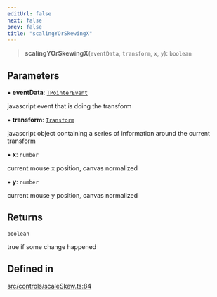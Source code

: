 ```yaml
---
editUrl: false
next: false
prev: false
title: "scalingYOrSkewingX"
---
```


> **scalingYOrSkewingX**(`eventData`, `transform`, `x`, `y`): `boolean`

## Parameters

• **eventData**: [`TPointerEvent`](/api/type-aliases/tpointerevent/)

javascript event that is doing the transform

• **transform**: [`Transform`](/api/type-aliases/transform/)

javascript object containing a series of information around the current transform

• **x**: `number`

current mouse x position, canvas normalized

• **y**: `number`

current mouse y position, canvas normalized

## Returns

`boolean`

true if some change happened

## Defined in

[src/controls/scaleSkew.ts:84](https://github.com/fabricjs/fabric.js/blob/v6.0.0-rc4/src/controls/scaleSkew.ts#L84)
